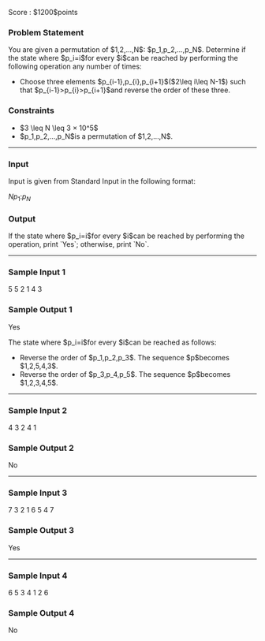 
<div>

<span>

<span>

<p>
Score : $1200$points
</p>

<div>

<section>

### **Problem Statement**

<p>
You are given a permutation of $1,2,...,N$: $p_1,p_2,...,p_N$. Determine if the state where $p_i=i$for every $i$can be reached by performing the following operation any number of times:
</p>

<ul>

<li>
Choose three elements $p_{i-1},p_{i},p_{i+1}$($2\leq i\leq N-1$) such that $p_{i-1}>p_{i}>p_{i+1}$and reverse the order of these three.
</li>

</ul>

</section>

</div>

<div>

<section>

### **Constraints**

<ul>

<li>
$3 \leq N \leq 3 × 10^5$
</li>

<li>
$p_1,p_2,...,p_N$is a permutation of $1,2,...,N$.
</li>

</ul>

</section>

</div>

---

<div>

<div>

<section>

### **Input**

<p>
Input is given from Standard Input in the following format:
</p>

<div>

$N$$p_1$$:$$p_N$
</div>

</section>

</div>

<div>

<section>

### **Output**

<p>
If the state where $p_i=i$for every $i$can be reached by performing the operation, print `Yes`; otherwise, print `No`.
</p>

</section>

</div>

</div>

---

<div>

<section>

### **Sample Input 1**

<div>

5
5
2
1
4
3

</div>

</section>

</div>

<div>

<section>

### **Sample Output 1**

<div>

Yes

</div>

<p>
The state where $p_i=i$for every $i$can be reached as follows:
</p>

<ul>

<li>
Reverse the order of $p_1,p_2,p_3$. The sequence $p$becomes $1,2,5,4,3$.
</li>

<li>
Reverse the order of $p_3,p_4,p_5$. The sequence $p$becomes $1,2,3,4,5$.
</li>

</ul>

</section>

</div>

---

<div>

<section>

### **Sample Input 2**

<div>

4
3
2
4
1

</div>

</section>

</div>

<div>

<section>

### **Sample Output 2**

<div>

No

</div>

</section>

</div>

---

<div>

<section>

### **Sample Input 3**

<div>

7
3
2
1
6
5
4
7

</div>

</section>

</div>

<div>

<section>

### **Sample Output 3**

<div>

Yes

</div>

</section>

</div>

---

<div>

<section>

### **Sample Input 4**

<div>

6
5
3
4
1
2
6

</div>

</section>

</div>

<div>

<section>

### **Sample Output 4**

<div>

No

</div>

</section>

</div>

</span>

</span>

</div>

